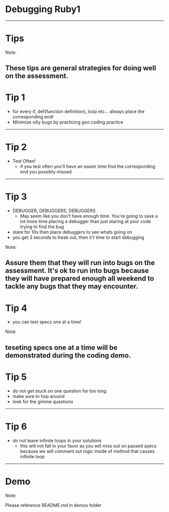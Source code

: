 # Debugging Ruby1
---
# Tips

Note:

These tips are general strategies for doing well on the assessment. 
---
# Tip 1
* for every if, def(function definition), loop etc... always place the corresponding end!
* Minimize silly bugs by practicing goo coding practice
---
# Tip 2
* Test Often! 
  * if you test often you'll have an easier time find the corresponding end you possibly missed
---
# Tip 3
* DEBUGGER, DEBUGGERS, DEBUGGERS
  * May seem like you don't have enough time. You're going to save a lot more time placing a debugger than just staring at your code trying to find the bug 
* stare for 10s then place debuggers to see whats going on 
* you get 3 seconds to freak out, then it't time to start debugging

Note: 

Assure them that they will run into bugs on the assessment. It's ok to run into bugs because they will have prepared enough all weekend to tackle any bugs that they may encounter. 
---
# Tip 4
* you can test specs one at a time!

Note: 

teseting specs one at a time will be demonstrated during the coding demo.
---
# Tip 5 
* do not get stuck on one question for too long
* make sure to hop around 
* look for the gimme questions 
---
# Tip 6
* do not leave infinite loops in your solutions
  * this will not fall in your favor as you will miss out on passed specs because we will comment out logic inside of method that causes infinite loop 
---
# Demo 

Note: 

Please reference README.md in demos folder



